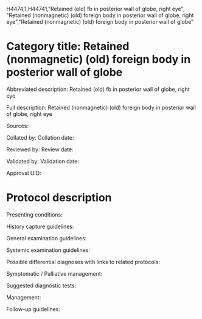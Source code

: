 H4474,1,H44741,"Retained (old) fb in posterior wall of globe, right eye", "Retained (nonmagnetic) (old) foreign body in posterior wall of globe, right eye","Retained (nonmagnetic) (old) foreign body in posterior wall of globe"
# Category title: Retained (nonmagnetic) (old) foreign body in posterior wall of globe

Abbreviated description: Retained (old) fb in posterior wall of globe, right eye

Full description: Retained (nonmagnetic) (old) foreign body in posterior wall of globe, right eye

Sources:

Collated by:
Collation date:

Reviewed by:
Review date:

Validated by:
Validation date:

Approval UID:

# Protocol description

Presenting conditions:

History capture guidelines:

General examination guidelines:

Systemic examination guidelines:

Possible differential diagnoses with links to related protocols:

Symptomatic / Palliative management:

Suggested diagnostic tests:

Management:

Follow-up guidelines:
